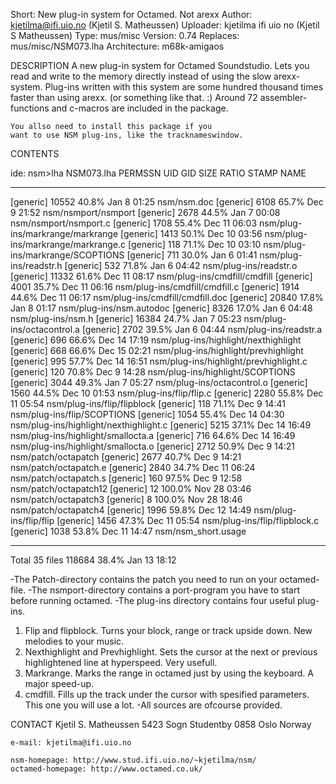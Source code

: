 Short:        New plug-in system for Octamed. Not arexx
Author:       kjetilma@ifi.uio.no (Kjetil S. Matheussen)
Uploader:     kjetilma ifi uio no (Kjetil S  Matheussen)
Type:         mus/misc
Version:      0.74
Replaces:     mus/misc/NSM073.lha
Architecture: m68k-amigaos

DESCRIPTION
	A new plug-in system for Octamed Soundstudio.
	Lets you read and write to the memory directly
	instead of using the slow arexx-system. Plug-ins
	written with this system are some hundred thousand
	times faster than using arexx. (or something like that. :)
	Around 72 assembler-functions and c-macros are included
	in the package.

	You allso need to install this package if you
	want to use NSM plug-ins, like the tracknameswindow.



CONTENTS

ide: nsm>lha NSM073.lha 
 PERMSSN  UID GID    SIZE  RATIO     STAMP    NAME
----------------- ------- ------ ------------ --------------------
[generic]           10552  40.8% Jan  8 01:25 nsm/nsm.doc
[generic]            6108  65.7% Dec  9 21:52 nsm/nsmport/nsmport
[generic]            2678  44.5% Jan  7 00:08 nsm/nsmport/nsmport.c
[generic]            1708  55.4% Dec 11 06:03 nsm/plug-ins/markrange/markrange
[generic]            1413  50.1% Dec 10 03:56 nsm/plug-ins/markrange/markrange.c
[generic]             118  71.1% Dec 10 03:10 nsm/plug-ins/markrange/SCOPTIONS
[generic]             711  30.0% Jan  6 01:41 nsm/plug-ins/readstr.h
[generic]             532  71.8% Jan  6 04:42 nsm/plug-ins/readstr.o
[generic]           11332  61.6% Dec 11 08:17 nsm/plug-ins/cmdfill/cmdfill
[generic]            4001  35.7% Dec 11 06:16 nsm/plug-ins/cmdfill/cmdfill.c
[generic]            1914  44.6% Dec 11 06:17 nsm/plug-ins/cmdfill/cmdfill.doc
[generic]           20840  17.8% Jan  8 01:17 nsm/plug-ins/nsm.autodoc
[generic]            8326  17.0% Jan  6 04:48 nsm/plug-ins/nsm.h
[generic]           16384  24.7% Jan  7 05:23 nsm/plug-ins/octacontrol.a
[generic]            2702  39.5% Jan  6 04:44 nsm/plug-ins/readstr.a
[generic]             696  66.6% Dec 14 17:19 nsm/plug-ins/highlight/nexthighlight
[generic]             668  66.6% Dec 15 02:21 nsm/plug-ins/highlight/prevhighlight
[generic]             995  57.7% Dec 14 16:51 nsm/plug-ins/highlight/prevhighlight.c
[generic]             120  70.8% Dec  9 14:28 nsm/plug-ins/highlight/SCOPTIONS
[generic]            3044  49.3% Jan  7 05:27 nsm/plug-ins/octacontrol.o
[generic]            1560  44.5% Dec 10 01:53 nsm/plug-ins/flip/flip.c
[generic]            2280  55.8% Dec 11 05:54 nsm/plug-ins/flip/flipblock
[generic]             118  71.1% Dec  9 14:41 nsm/plug-ins/flip/SCOPTIONS
[generic]            1054  55.4% Dec 14 04:30 nsm/plug-ins/highlight/nexthighlight.c
[generic]            5215  37.1% Dec 14 16:49 nsm/plug-ins/highlight/smallocta.a
[generic]             716  64.6% Dec 14 16:49 nsm/plug-ins/highlight/smallocta.o
[generic]            2712  50.9% Dec  9 14:21 nsm/patch/octapatch
[generic]            2677  40.7% Dec  9 14:21 nsm/patch/octapatch.e
[generic]            2840  34.7% Dec 11 06:24 nsm/patch/octapatch.s
[generic]             160  97.5% Dec  9 12:58 nsm/patch/octapatch12
[generic]              12 100.0% Nov 28 03:46 nsm/patch/octapatch3
[generic]               8 100.0% Nov 28 18:46 nsm/patch/octapatch4
[generic]            1996  59.8% Dec 12 14:49 nsm/plug-ins/flip/flip
[generic]            1456  47.3% Dec 11 05:54 nsm/plug-ins/flip/flipblock.c
[generic]            1038  53.8% Dec 11 14:47 nsm/nsm_short.usage
----------------- ------- ------ ------------ --------------------
 Total   35 files  118684  38.4% Jan 13 18:12

-The Patch-directory contains the patch you need to run on
 your octamed-file.
-The nsmport-directory contains a port-program you have to start
 before running octamed.
-The plug-ins directory contains four useful plug-ins.
 1. Flip and flipblock. Turns your block, range or track upside down.
    New melodies to your music.
 2. Nexthighlight and Prevhighlight. Sets the cursor at the next or
    previous highlightened line at hyperspeed. Very usefull.
 3. Markrange. Marks the range in octamed just by using the keyboard.
    A major speed-up.
 4. cmdfill. Fills up the track under the cursor with spesified parameters.
    This one you will use a lot.
-All sources are ofcourse provided.



CONTACT
	Kjetil S. Matheussen
	5423 Sogn Studentby
	0858 Oslo
	Norway

	e-mail: kjetilma@ifi.uio.no

	nsm-homepage: http://www.stud.ifi.uio.no/~kjetilma/nsm/
	octamed-homepage: http://www.octamed.co.uk/
